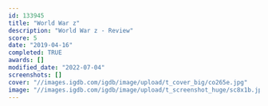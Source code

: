 ```yaml
---
id: 133945
title: "World War z"
description: "World War z - Review"
score: 5
date: "2019-04-16"
completed: TRUE
awards: []
modified_date: "2022-07-04"
screenshots: []
cover: "//images.igdb.com/igdb/image/upload/t_cover_big/co265e.jpg"
image: "//images.igdb.com/igdb/image/upload/t_screenshot_huge/sc8x1b.jpg"
---
```

